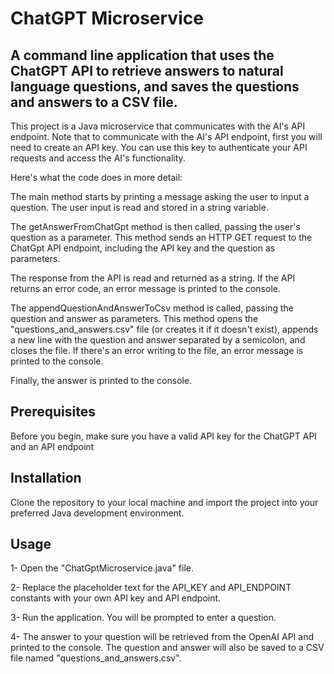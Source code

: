 # ChatGPT Microservice
## A command line application that uses the ChatGPT API to retrieve answers to natural language questions, and saves the questions and answers to a CSV file.

This project is a Java microservice that communicates with the AI's API endpoint. Note that to communicate with the AI's API endpoint, first you will need to create an API key. You can use this key to authenticate your API requests and access the AI's functionality.

Here's what the code does in more detail:

The main method starts by printing a message asking the user to input a question. The user input is read and stored in a string variable.

The getAnswerFromChatGpt method is then called, passing the user's question as a parameter. This method sends an HTTP GET request to the ChatGpt API endpoint, including the API key and the question as parameters.

The response from the API is read and returned as a string. If the API returns an error code, an error message is printed to the console.

The appendQuestionAndAnswerToCsv method is called, passing the question and answer as parameters. This method opens the "questions_and_answers.csv" file (or creates it if it doesn't exist), appends a new line with the question and answer separated by a semicolon, and closes the file. If there's an error writing to the file, an error message is printed to the console.

Finally, the answer is printed to the console.


## Prerequisites
Before you begin, make sure you have a valid API key for the ChatGPT API and an API endpoint

## Installation
Clone the repository to your local machine and import the project into your preferred Java development environment.

## Usage

1- Open the "ChatGptMicroservice.java" file.

2- Replace the placeholder text for the API_KEY and API_ENDPOINT constants with your own API key and API endpoint.

3- Run the application. You will be prompted to enter a question.

4- The answer to your question will be retrieved from the OpenAI API and printed to the console. The question and answer will also be saved to a CSV file named "questions_and_answers.csv".
